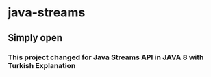 # java-streams
## Simply open
### This project changed for Java Streams API in JAVA 8 with Turkish Explanation
